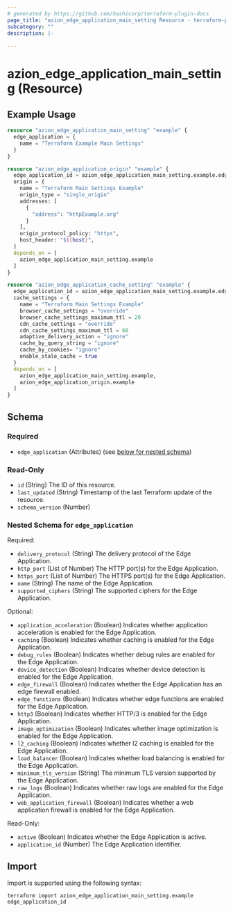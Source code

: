 ```yaml
---
# generated by https://github.com/hashicorp/terraform-plugin-docs
page_title: "azion_edge_application_main_setting Resource - terraform-provider-azion"
subcategory: ""
description: |-
  
---
```


# azion_edge_application_main_setting (Resource)



## Example Usage

```terraform
resource "azion_edge_application_main_setting" "example" {
  edge_application = {
    name = "Terraform Example Main Settings"
  }
}

resource "azion_edge_application_origin" "example" {
  edge_application_id = azion_edge_application_main_setting.example.edge_application.application_id
  origin = {
    name = "Terraform Main Settings Example"
    origin_type = "single_origin"
    addresses: [
      {
        "address": "httpExample.org"
      }
    ],
    origin_protocol_policy: "https",
    host_header: "$${host}",
  }
  depends_on = [
    azion_edge_application_main_setting.example
  ]
}

resource "azion_edge_application_cache_setting" "example" {
  edge_application_id = azion_edge_application_main_setting.example.edge_application.application_id
  cache_settings = {
    name = "Terraform Main Settings Example"
    browser_cache_settings = "override"
    browser_cache_settings_maximum_ttl = 20
    cdn_cache_settings = "override"
    cdn_cache_settings_maximum_ttl = 60
    adaptive_delivery_action = "ignore"
    cache_by_query_string = "ignore"
    cache_by_cookies= "ignore"
    enable_stale_cache = true
  }
  depends_on = [
    azion_edge_application_main_setting.example,
    azion_edge_application_origin.example
  ]
}
```

<!-- schema generated by tfplugindocs -->
## Schema

### Required

- `edge_application` (Attributes) (see [below for nested schema](#nestedatt--edge_application))

### Read-Only

- `id` (String) The ID of this resource.
- `last_updated` (String) Timestamp of the last Terraform update of the resource.
- `schema_version` (Number)

<a id="nestedatt--edge_application"></a>
### Nested Schema for `edge_application`

Required:

- `delivery_protocol` (String) The delivery protocol of the Edge Application.
- `http_port` (List of Number) The HTTP port(s) for the Edge Application.
- `https_port` (List of Number) The HTTPS port(s) for the Edge Application.
- `name` (String) The name of the Edge Application.
- `supported_ciphers` (String) The supported ciphers for the Edge Application.

Optional:

- `application_acceleration` (Boolean) Indicates whether application acceleration is enabled for the Edge Application.
- `caching` (Boolean) Indicates whether caching is enabled for the Edge Application.
- `debug_rules` (Boolean) Indicates whether debug rules are enabled for the Edge Application.
- `device_detection` (Boolean) Indicates whether device detection is enabled for the Edge Application.
- `edge_firewall` (Boolean) Indicates whether the Edge Application has an edge firewall enabled.
- `edge_functions` (Boolean) Indicates whether edge functions are enabled for the Edge Application.
- `http3` (Boolean) Indicates whether HTTP/3 is enabled for the Edge Application.
- `image_optimization` (Boolean) Indicates whether image optimization is enabled for the Edge Application.
- `l2_caching` (Boolean) Indicates whether l2 caching is enabled for the Edge Application.
- `load_balancer` (Boolean) Indicates whether load balancing is enabled for the Edge Application.
- `minimum_tls_version` (String) The minimum TLS version supported by the Edge Application.
- `raw_logs` (Boolean) Indicates whether raw logs are enabled for the Edge Application.
- `web_application_firewall` (Boolean) Indicates whether a web application firewall is enabled for the Edge Application.

Read-Only:

- `active` (Boolean) Indicates whether the Edge Application is active.
- `application_id` (Number) The Edge Application identifier.

## Import

Import is supported using the following syntax:

```shell
terraform import azion_edge_application_main_setting.example edge_application_id
```
